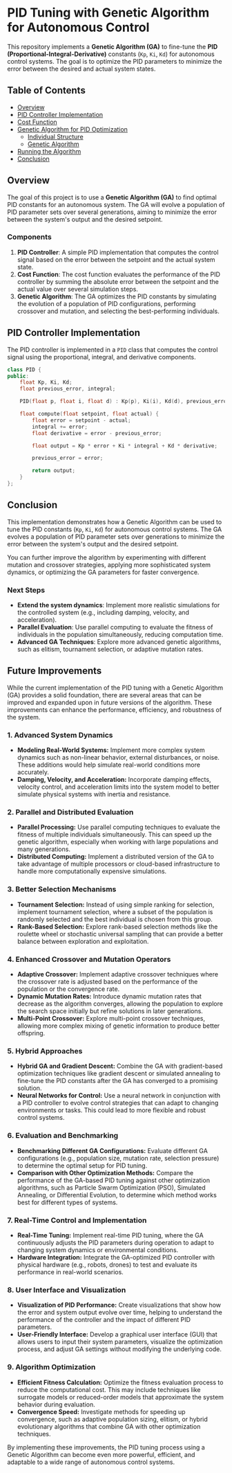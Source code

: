 # PID Tuning with Genetic Algorithm for Autonomous Control

This repository implements a **Genetic Algorithm (GA)** to fine-tune the **PID (Proportional-Integral-Derivative)** constants (`Kp`, `Ki`, `Kd`) for autonomous control systems. The goal is to optimize the PID parameters to minimize the error between the desired and actual system states.

## Table of Contents
- [Overview](#overview)
- [PID Controller Implementation](#pid-controller-implementation)
- [Cost Function](#cost-function)
- [Genetic Algorithm for PID Optimization](#genetic-algorithm-for-pid-optimization)
  - [Individual Structure](#individual-structure)
  - [Genetic Algorithm](#genetic-algorithm)
- [Running the Algorithm](#running-the-algorithm)
- [Conclusion](#conclusion)

## Overview

The goal of this project is to use a **Genetic Algorithm (GA)** to find optimal PID constants for an autonomous system. The GA will evolve a population of PID parameter sets over several generations, aiming to minimize the error between the system's output and the desired setpoint.

### Components
1. **PID Controller**: A simple PID implementation that computes the control signal based on the error between the setpoint and the actual system state.
2. **Cost Function**: The cost function evaluates the performance of the PID controller by summing the absolute error between the setpoint and the actual value over several simulation steps.
3. **Genetic Algorithm**: The GA optimizes the PID constants by simulating the evolution of a population of PID configurations, performing crossover and mutation, and selecting the best-performing individuals.

## PID Controller Implementation

The PID controller is implemented in a `PID` class that computes the control signal using the proportional, integral, and derivative components.

```cpp
class PID {
public:
    float Kp, Ki, Kd;
    float previous_error, integral;

    PID(float p, float i, float d) : Kp(p), Ki(i), Kd(d), previous_error(0), integral(0) {}

    float compute(float setpoint, float actual) {
        float error = setpoint - actual;
        integral += error;
        float derivative = error - previous_error;

        float output = Kp * error + Ki * integral + Kd * derivative;

        previous_error = error;

        return output;
    }
};
```

## Conclusion

This implementation demonstrates how a Genetic Algorithm can be used to tune the PID constants (`Kp`, `Ki`, `Kd`) for autonomous control systems. The GA evolves a population of PID parameter sets over generations to minimize the error between the system's output and the desired setpoint.

You can further improve the algorithm by experimenting with different mutation and crossover strategies, applying more sophisticated system dynamics, or optimizing the GA parameters for faster convergence.

### Next Steps

*   **Extend the system dynamics**: Implement more realistic simulations for the controlled system (e.g., including damping, velocity, and acceleration).
*   **Parallel Evaluation**: Use parallel computing to evaluate the fitness of individuals in the population simultaneously, reducing computation time.
*   **Advanced GA Techniques**: Explore more advanced genetic algorithms, such as elitism, tournament selection, or adaptive mutation rates.


## Future Improvements

While the current implementation of the PID tuning with a Genetic Algorithm (GA) provides a solid foundation, there are several areas that can be improved and expanded upon in future versions of the algorithm. These improvements can enhance the performance, efficiency, and robustness of the system.

### 1. **Advanced System Dynamics**
- **Modeling Real-World Systems:** Implement more complex system dynamics such as non-linear behavior, external disturbances, or noise. These additions would help simulate real-world conditions more accurately.
- **Damping, Velocity, and Acceleration:** Incorporate damping effects, velocity control, and acceleration limits into the system model to better simulate physical systems with inertia and resistance.

### 2. **Parallel and Distributed Evaluation**
- **Parallel Processing:** Use parallel computing techniques to evaluate the fitness of multiple individuals simultaneously. This can speed up the genetic algorithm, especially when working with large populations and many generations.
- **Distributed Computing:** Implement a distributed version of the GA to take advantage of multiple processors or cloud-based infrastructure to handle more computationally expensive simulations.

### 3. **Better Selection Mechanisms**
- **Tournament Selection:** Instead of using simple ranking for selection, implement tournament selection, where a subset of the population is randomly selected and the best individual is chosen from this group.
- **Rank-Based Selection:** Explore rank-based selection methods like the roulette wheel or stochastic universal sampling that can provide a better balance between exploration and exploitation.

### 4. **Enhanced Crossover and Mutation Operators**
- **Adaptive Crossover:** Implement adaptive crossover techniques where the crossover rate is adjusted based on the performance of the population or the convergence rate.
- **Dynamic Mutation Rates:** Introduce dynamic mutation rates that decrease as the algorithm converges, allowing the population to explore the search space initially but refine solutions in later generations.
- **Multi-Point Crossover:** Explore multi-point crossover techniques, allowing more complex mixing of genetic information to produce better offspring.

### 5. **Hybrid Approaches**
- **Hybrid GA and Gradient Descent:** Combine the GA with gradient-based optimization techniques like gradient descent or simulated annealing to fine-tune the PID constants after the GA has converged to a promising solution.
- **Neural Networks for Control:** Use a neural network in conjunction with a PID controller to evolve control strategies that can adapt to changing environments or tasks. This could lead to more flexible and robust control systems.

### 6. **Evaluation and Benchmarking**
- **Benchmarking Different GA Configurations:** Evaluate different GA configurations (e.g., population size, mutation rate, selection pressure) to determine the optimal setup for PID tuning.
- **Comparison with Other Optimization Methods:** Compare the performance of the GA-based PID tuning against other optimization algorithms, such as Particle Swarm Optimization (PSO), Simulated Annealing, or Differential Evolution, to determine which method works best for different types of systems.

### 7. **Real-Time Control and Implementation**
- **Real-Time Tuning:** Implement real-time PID tuning, where the GA continuously adjusts the PID parameters during operation to adapt to changing system dynamics or environmental conditions.
- **Hardware Integration:** Integrate the GA-optimized PID controller with physical hardware (e.g., robots, drones) to test and evaluate its performance in real-world scenarios.

### 8. **User Interface and Visualization**
- **Visualization of PID Performance:** Create visualizations that show how the error and system output evolve over time, helping to understand the performance of the controller and the impact of different PID parameters.
- **User-Friendly Interface:** Develop a graphical user interface (GUI) that allows users to input their system parameters, visualize the optimization process, and adjust GA settings without modifying the underlying code.

### 9. **Algorithm Optimization**
- **Efficient Fitness Calculation:** Optimize the fitness evaluation process to reduce the computational cost. This may include techniques like surrogate models or reduced-order models that approximate the system behavior during evaluation.
- **Convergence Speed:** Investigate methods for speeding up convergence, such as adaptive population sizing, elitism, or hybrid evolutionary algorithms that combine GA with other optimization techniques.

By implementing these improvements, the PID tuning process using a Genetic Algorithm can become even more powerful, efficient, and adaptable to a wide range of autonomous control systems.
